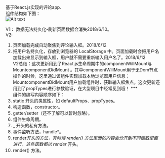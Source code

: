 基于React.js实现的评论app.  
组件结构如下图：  
![Alt text](http://huzidaha.github.io/static/assets/img/posts/DAFA784B-6AD3-474B-9A87-316E5741DED6.png)

V1：
数据无法持久化-刷新页面数据会消失2018/6/10。  
V2:  
1. 页面加载完成自动聚焦到评论输入框。2018/6/12  
2. 把用户名持久化，存放到浏览器的 LocalStorage 中。页面加载时会把用户名加载出来显示到输入框，用户就不需要重新输入用户名了。2018/6/12  
V2总结：这次更新用到了React.js生命周期中的componentWillMount与MountcomponentDidMount 。其中componentWillMount用于无Dom节点操作的时候，这里通过该组件实现加载本地浏览器用户信息；MountcomponentDidMount用户加载组件时，获取输入框焦点。这次更新还用到了propTypes进行参数验证，在大型项目中经常见到哦！    ***  
组件的编写内容顺序如下：  
1. static 开头的类属性，如 defaultProps、propTypes。  
2. 构造函数，constructor。  
3. getter/setter（还不了解可以暂时忽略）。  
4. 组件生命周期。  
5. _ 开头的私有方法。  
6. 事件监听方法，handle*。  
7. render*开头的方法，有时候 render() 方法里面的内容会分开到不同函数里面进行，这些函数都以 render* 开头。  
8. render() 方法。  
